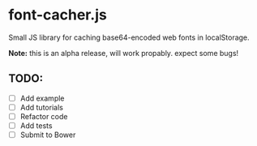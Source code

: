 font-cacher.js  
==============

Small JS library for caching base64-encoded web fonts in localStorage.

**Note:** this is an alpha release, will work propably. expect some bugs!

## TODO:
- [ ] Add example
- [ ] Add tutorials
- [ ] Refactor code
- [ ] Add tests
- [ ] Submit to Bower
